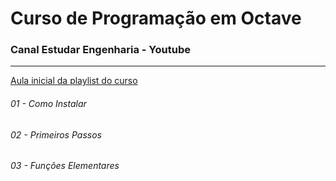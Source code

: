 # Curso de Programação em Octave
### Canal Estudar Engenharia - Youtube

---


[Aula inicial da playlist do curso](https://www.youtube.com/watch?v=MoKKDVAMjDQ&list=PLUfT_zSB_TFTFhB87Boy3RTzB0CpcMJ4C&index=1)


###### 01 - Como Instalar

###### 02 - Primeiros Passos

###### 03 - Funções Elementares

